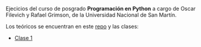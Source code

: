 Ejecicios del curso de posgrado **Programación en Python** a cargo de Oscar Filevich y Rafael Grimson, de la Universidad Nacional de San Martín.

Los teóricos se encuentran en este [repo](https://github.com/python-unsam/Programacion_en_Python_UNSAM) y las clases:

+ [Clase 1](https://www.youtube.com/watch?v=BcqyW_tbrG8&ab_channel=PythonECyT)
